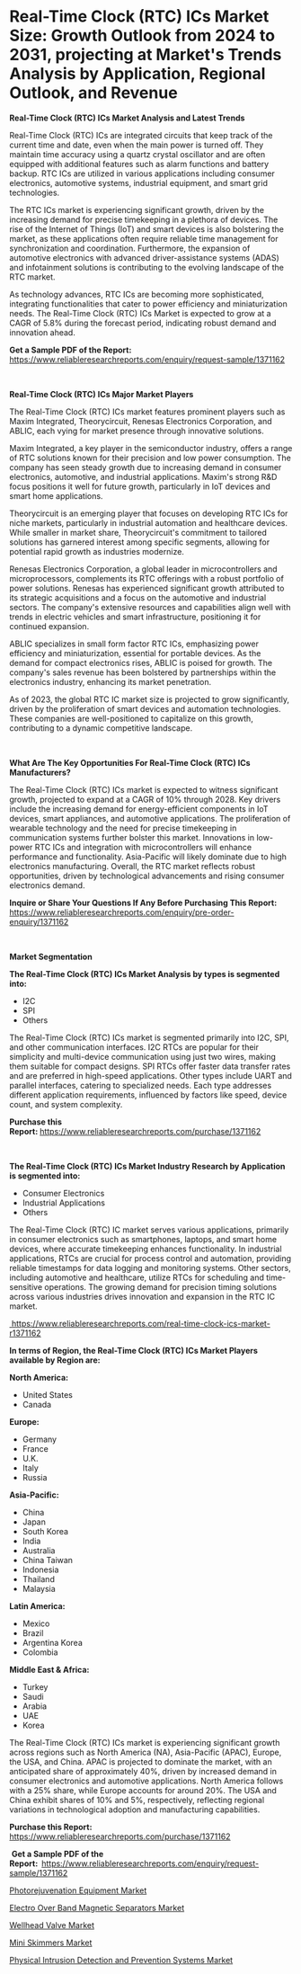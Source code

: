 <p><h1>Real-Time Clock (RTC) ICs Market Size: Growth Outlook from 2024 to 2031, projecting at Market's Trends Analysis by Application, Regional Outlook, and Revenue</h1></p><p><strong>Real-Time Clock (RTC) ICs Market Analysis and Latest Trends</strong></p>
<p><p>Real-Time Clock (RTC) ICs are integrated circuits that keep track of the current time and date, even when the main power is turned off. They maintain time accuracy using a quartz crystal oscillator and are often equipped with additional features such as alarm functions and battery backup. RTC ICs are utilized in various applications including consumer electronics, automotive systems, industrial equipment, and smart grid technologies.</p><p>The RTC ICs market is experiencing significant growth, driven by the increasing demand for precise timekeeping in a plethora of devices. The rise of the Internet of Things (IoT) and smart devices is also bolstering the market, as these applications often require reliable time management for synchronization and coordination. Furthermore, the expansion of automotive electronics with advanced driver-assistance systems (ADAS) and infotainment solutions is contributing to the evolving landscape of the RTC market.</p><p>As technology advances, RTC ICs are becoming more sophisticated, integrating functionalities that cater to power efficiency and miniaturization needs. The Real-Time Clock (RTC) ICs Market is expected to grow at a CAGR of 5.8% during the forecast period, indicating robust demand and innovation ahead.</p></p>
<p><strong>Get a Sample PDF of the Report:&nbsp;</strong> <a href="https://www.reliableresearchreports.com/enquiry/request-sample/1371162?utm_campaign=24&utm_medium=2&utm_source=Github&utm_content=ia&utm_term=17112024&utm_id=real-time-clock-rtc-ics">https://www.reliableresearchreports.com/enquiry/request-sample/1371162</a></p>
<p>&nbsp;</p>
<p><strong>Real-Time Clock (RTC) ICs Major Market Players</strong></p>
<p><p>The Real-Time Clock (RTC) ICs market features prominent players such as Maxim Integrated, Theorycircuit, Renesas Electronics Corporation, and ABLIC, each vying for market presence through innovative solutions.</p><p>Maxim Integrated, a key player in the semiconductor industry, offers a range of RTC solutions known for their precision and low power consumption. The company has seen steady growth due to increasing demand in consumer electronics, automotive, and industrial applications. Maxim's strong R&D focus positions it well for future growth, particularly in IoT devices and smart home applications.</p><p>Theorycircuit is an emerging player that focuses on developing RTC ICs for niche markets, particularly in industrial automation and healthcare devices. While smaller in market share, Theorycircuit's commitment to tailored solutions has garnered interest among specific segments, allowing for potential rapid growth as industries modernize.</p><p>Renesas Electronics Corporation, a global leader in microcontrollers and microprocessors, complements its RTC offerings with a robust portfolio of power solutions. Renesas has experienced significant growth attributed to its strategic acquisitions and a focus on the automotive and industrial sectors. The company's extensive resources and capabilities align well with trends in electric vehicles and smart infrastructure, positioning it for continued expansion.</p><p>ABLIC specializes in small form factor RTC ICs, emphasizing power efficiency and miniaturization, essential for portable devices. As the demand for compact electronics rises, ABLIC is poised for growth. The company's sales revenue has been bolstered by partnerships within the electronics industry, enhancing its market penetration.</p><p>As of 2023, the global RTC IC market size is projected to grow significantly, driven by the proliferation of smart devices and automation technologies. These companies are well-positioned to capitalize on this growth, contributing to a dynamic competitive landscape.</p></p>
<p>&nbsp;</p>
<p><strong>What Are The Key Opportunities For Real-Time Clock (RTC) ICs Manufacturers?</strong></p>
<p><p>The Real-Time Clock (RTC) ICs market is expected to witness significant growth, projected to expand at a CAGR of 10% through 2028. Key drivers include the increasing demand for energy-efficient components in IoT devices, smart appliances, and automotive applications. The proliferation of wearable technology and the need for precise timekeeping in communication systems further bolster this market. Innovations in low-power RTC ICs and integration with microcontrollers will enhance performance and functionality. Asia-Pacific will likely dominate due to high electronics manufacturing. Overall, the RTC market reflects robust opportunities, driven by technological advancements and rising consumer electronics demand.</p></p>
<p><strong>Inquire or Share Your Questions If Any Before Purchasing This Report:</strong> <a href="https://www.reliableresearchreports.com/enquiry/pre-order-enquiry/1371162?utm_campaign=24&utm_medium=2&utm_source=Github&utm_content=ia&utm_term=17112024&utm_id=real-time-clock-rtc-ics">https://www.reliableresearchreports.com/enquiry/pre-order-enquiry/1371162</a></p>
<p>&nbsp;</p>
<p><strong>Market Segmentation</strong></p>
<p><strong>The Real-Time Clock (RTC) ICs Market Analysis by types is segmented into:</strong></p>
<p><ul><li>I2C</li><li>SPI</li><li>Others</li></ul></p>
<p><p>The Real-Time Clock (RTC) ICs market is segmented primarily into I2C, SPI, and other communication interfaces. I2C RTCs are popular for their simplicity and multi-device communication using just two wires, making them suitable for compact designs. SPI RTCs offer faster data transfer rates and are preferred in high-speed applications. Other types include UART and parallel interfaces, catering to specialized needs. Each type addresses different application requirements, influenced by factors like speed, device count, and system complexity.</p></p>
<p><strong>Purchase this Report:&nbsp;</strong><a href="https://www.reliableresearchreports.com/purchase/1371162?utm_campaign=24&utm_medium=2&utm_source=Github&utm_content=ia&utm_term=17112024&utm_id=real-time-clock-rtc-ics">https://www.reliableresearchreports.com/purchase/1371162</a></p>
<p>&nbsp;</p>
<p><strong>The Real-Time Clock (RTC) ICs Market Industry Research by Application is segmented into:</strong></p>
<p><ul><li>Consumer Electronics</li><li>Industrial Applications</li><li>Others</li></ul></p>
<p><p>The Real-Time Clock (RTC) IC market serves various applications, primarily in consumer electronics such as smartphones, laptops, and smart home devices, where accurate timekeeping enhances functionality. In industrial applications, RTCs are crucial for process control and automation, providing reliable timestamps for data logging and monitoring systems. Other sectors, including automotive and healthcare, utilize RTCs for scheduling and time-sensitive operations. The growing demand for precision timing solutions across various industries drives innovation and expansion in the RTC IC market.</p></p>
<p><a href="https://www.reliableresearchreports.com/real-time-clock-ics-market-r1371162?utm_campaign=24&utm_medium=2&utm_source=Github&utm_content=ia&utm_term=17112024&utm_id=real-time-clock-rtc-ics">&nbsp;https://www.reliableresearchreports.com/real-time-clock-ics-market-r1371162</a></p>
<p><strong>In terms of Region, the Real-Time Clock (RTC) ICs Market Players available by Region are:</strong></p>
<p>
    <p> <strong> North America: </strong>
        <ul>
            <li>United States</li>
            <li>Canada</li>
        </ul>
        </p> 
    <p> <strong> Europe: </strong>
        <ul>
            <li>Germany</li>
            <li>France</li>
            <li>U.K.</li>
            <li>Italy</li>
            <li>Russia</li>
        </ul>
        </p> 
    <p> <strong> Asia-Pacific: </strong>
        <ul>
            <li>China</li>
            <li>Japan</li>
            <li>South Korea</li>
            <li>India</li>
            <li>Australia</li>
            <li>China Taiwan</li>
            <li>Indonesia</li>
            <li>Thailand</li>
            <li>Malaysia</li>
        </ul>
        </p> 
    <p> <strong> Latin America: </strong>
        <ul>
            <li>Mexico</li>
            <li>Brazil</li>
            <li>Argentina Korea</li>
            <li>Colombia</li>
        </ul>
        </p> 
    <p> <strong> Middle East & Africa: </strong>
        <ul>
            <li>Turkey</li>
            <li>Saudi</li>
            <li>Arabia</li>
            <li>UAE</li>
            <li>Korea</li>
        </ul>
    </p>
    </p>
<p><p>The Real-Time Clock (RTC) ICs market is experiencing significant growth across regions such as North America (NA), Asia-Pacific (APAC), Europe, the USA, and China. APAC is projected to dominate the market, with an anticipated share of approximately 40%, driven by increased demand in consumer electronics and automotive applications. North America follows with a 25% share, while Europe accounts for around 20%. The USA and China exhibit shares of 10% and 5%, respectively, reflecting regional variations in technological adoption and manufacturing capabilities.</p></p>
<p><strong>Purchase this Report: </strong><a href="https://www.reliableresearchreports.com/purchase/1371162?utm_campaign=24&utm_medium=2&utm_source=Github&utm_content=ia&utm_term=17112024&utm_id=real-time-clock-rtc-ics">https://www.reliableresearchreports.com/purchase/1371162</a></p>
<p>&nbsp;<strong>Get a Sample PDF of the Report:&nbsp;&nbsp;</strong><a href="https://www.reliableresearchreports.com/enquiry/request-sample/1371162?utm_campaign=24&utm_medium=2&utm_source=Github&utm_content=ia&utm_term=17112024&utm_id=real-time-clock-rtc-ics">https://www.reliableresearchreports.com/enquiry/request-sample/1371162</a></p>
<p><strong></strong></p>
<p><p><a href="https://issuu.com/reportprime-2/docs/photorejuvenation-equipment-market-_8c3cc8e8b68fc0?utm_campaign=24&utm_medium=2&utm_source=Github&utm_content=ia&utm_term=17112024&utm_id=real-time-clock-rtc-ics">Photorejuvenation Equipment Market</a></p><p><a href="https://github.com/elizabethdagraca/Market-Research-Report-List-5/blob/main/electro-over-band-magnetic-separators-market.md?utm_campaign=24&utm_medium=2&utm_source=Github&utm_content=ia&utm_term=17112024&utm_id=real-time-clock-rtc-ics">Electro Over Band Magnetic Separators Market</a></p><p><a href="https://www.linkedin.com/pulse/wellhead-valve-momentum-charting-137-cagr-path-2024-2031-zymolyase-ju8ic?utm_campaign=24&utm_medium=2&utm_source=Github&utm_content=ia&utm_term=17112024&utm_id=real-time-clock-rtc-ics">Wellhead Valve Market</a></p><p><a href="https://www.linkedin.com/pulse/mini-skimmers-ecosystem-mapping-innovation-value-chains-2024-2031-jvapc?utm_campaign=24&utm_medium=2&utm_source=Github&utm_content=ia&utm_term=17112024&utm_id=real-time-clock-rtc-ics">Mini Skimmers Market</a></p><p><a href="https://issuu.com/reportprime-2/docs/physical-intrusion-detection-and-pr_8c357ce37545fa?utm_campaign=24&utm_medium=2&utm_source=Github&utm_content=ia&utm_term=17112024&utm_id=real-time-clock-rtc-ics">Physical Intrusion Detection and Prevention Systems Market</a></p></p>